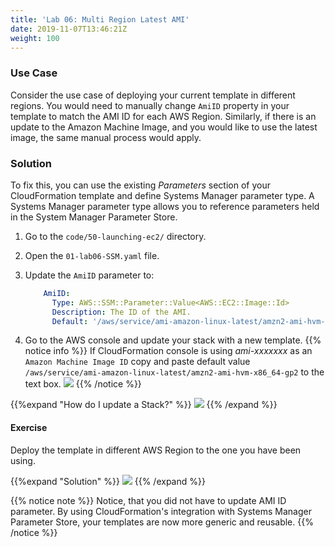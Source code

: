 ```yaml
---
title: 'Lab 06: Multi Region Latest AMI'
date: 2019-11-07T13:46:21Z
weight: 100
---
```


### Use Case
Consider the use case of deploying your current template in different regions. You would need to manually change `AmiID`
property in your template to match the AMI ID for each AWS Region. Similarly, if there is an update to the 
Amazon Machine Image, and you would like to use the latest image, the same manual process would apply.

### Solution
To fix this, you can use the existing _Parameters_ section of your CloudFormation template and define Systems Manager 
parameter type. A Systems Manager parameter type allows you to reference parameters held in the System Manager Parameter Store.

1. Go to the `code/50-launching-ec2/` directory.

1. Open the `01-lab06-SSM.yaml` file.

1. Update the `AmiID` parameter to:
    ```yaml
        AmiID:
          Type: AWS::SSM::Parameter::Value<AWS::EC2::Image::Id>
          Description: The ID of the AMI.
          Default: '/aws/service/ami-amazon-linux-latest/amzn2-ami-hvm-x86_64-gp2'
    ```

1. Go to the AWS console and update your stack with a new template.
{{% notice info %}}
If CloudFormation console is using _ami-xxxxxxx_ as an `Amazon Machine Image ID` copy and paste default value `/aws/service/ami-amazon-linux-latest/amzn2-ami-hvm-x86_64-gp2`
to the text box. ![](/50-launching-ec2/ssm-1.png)
{{% /notice %}}

{{%expand "How do I update a Stack?" %}}
![](/50-launching-ec2/update-2.gif)
{{% /expand %}}

#### Exercise
Deploy the template in different AWS Region to the one you have been using.

{{%expand "Solution" %}}
![](/50-launching-ec2/new-region-1.gif)
{{% /expand %}}

{{% notice note %}}
Notice, that you did not have to update AMI ID parameter. By using CloudFormation's integration with Systems 
Manager Parameter Store, your templates are now more generic and reusable.
{{% /notice %}}


